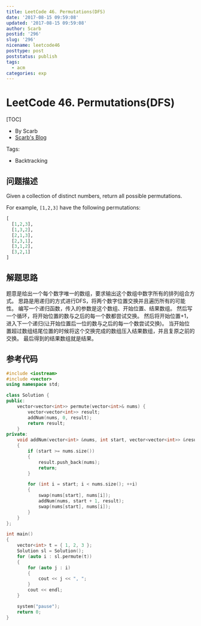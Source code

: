 ```yaml
---
title: LeetCode 46. Permutations(DFS)
date: '2017-08-15 09:59:08'
updated: '2017-08-15 09:59:08'
author: Scarb
postid: '296'
slug: '296'
nicename: leetcode46
posttype: post
poststatus: publish
tags:
  - acm
categories: exp
---
```


# LeetCode 46. Permutations(DFS)
[TOC]

- By Scarb
- [Scarb's Blog](http://47.106.131.90/blog)

Tags:

- Backtracking

## 问题描述

Given a collection of distinct numbers, return all possible permutations.

For example,
`[1,2,3]` have the following permutations:
```python
[
  [1,2,3],
  [1,3,2],
  [2,1,3],
  [2,3,1],
  [3,1,2],
  [3,2,1]
]
```

## 解题思路

题意是给出一个每个数字唯一的数组，要求输出这个数组中数字所有的排列组合方式。
思路是用递归的方式进行DFS，将两个数字位置交换并且遍历所有的可能性。
编写一个递归函数，传入的参数是这个数组、开始位置、结果数组。
然后写一个循环，将开始位置的数与之后的每一个数都尝试交换。
然后将开始位置+1，进入下一个递归(让开始位置后一位的数与之后的每一个数尝试交换)。
当开始位置超过数组结尾位置的时候将这个交换完成的数组压入结果数组，并且复原之前的交换。
最后得到的结果数组就是结果。

## 参考代码
```C++
#include <iostream>
#include <vector>
using namespace std;

class Solution {
public:
	vector<vector<int>> permute(vector<int>& nums) {
		vector<vector<int>> result;
		addNum(nums, 0, result);
		return result;
	}
private:
	void addNum(vector<int> &nums, int start, vector<vector<int>> &result)
	{
		if (start >= nums.size())
		{
			result.push_back(nums);
			return;
		}

		for (int i = start; i < nums.size(); ++i)
		{
			swap(nums[start], nums[i]);
			addNum(nums, start + 1, result);
			swap(nums[start], nums[i]);
		}
	}
};

int main()
{
	vector<int> t = { 1, 2, 3 };
	Solution sl = Solution();
	for (auto i : sl.permute(t))
	{
		for (auto j : i)
		{
			cout << j << ", ";
		}
		cout << endl;
	}

	system("pause");
	return 0;
}
```